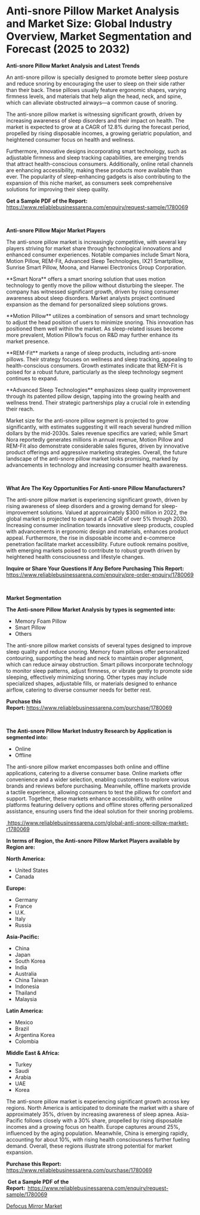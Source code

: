 <p><h1>Anti-snore Pillow Market Analysis and Market Size: Global Industry Overview, Market Segmentation and Forecast (2025 to 2032)</h1></p><p><strong>Anti-snore Pillow Market Analysis and Latest Trends</strong></p>
<p><p>An anti-snore pillow is specially designed to promote better sleep posture and reduce snoring by encouraging the user to sleep on their side rather than their back. These pillows usually feature ergonomic shapes, varying firmness levels, and materials that help align the head, neck, and spine, which can alleviate obstructed airways—a common cause of snoring.</p><p>The anti-snore pillow market is witnessing significant growth, driven by increasing awareness of sleep disorders and their impact on health. The market is expected to grow at a CAGR of 12.8% during the forecast period, propelled by rising disposable incomes, a growing geriatric population, and heightened consumer focus on health and wellness. </p><p>Furthermore, innovative designs incorporating smart technology, such as adjustable firmness and sleep tracking capabilities, are emerging trends that attract health-conscious consumers. Additionally, online retail channels are enhancing accessibility, making these products more available than ever. The popularity of sleep-enhancing gadgets is also contributing to the expansion of this niche market, as consumers seek comprehensive solutions for improving their sleep quality.</p></p>
<p><strong>Get a Sample PDF of the Report:&nbsp;</strong> <a href="https://www.reliablebusinessarena.com/enquiry/request-sample/1780069?utm_campaign=2514&utm_medium=2&utm_source=Github&utm_content=ia&utm_term=25032025&utm_id=anti-snore-pillow">https://www.reliablebusinessarena.com/enquiry/request-sample/1780069</a></p>
<p>&nbsp;</p>
<p><strong>Anti-snore Pillow Major Market Players</strong></p>
<p><p>The anti-snore pillow market is increasingly competitive, with several key players striving for market share through technological innovations and enhanced consumer experiences. Notable companies include Smart Nora, Motion Pillow, REM-Fit, Advanced Sleep Technologies, IX21 Smartpillow, Sunrise Smart Pillow, Moona, and Hanwei Electronics Group Corporation.</p><p>**Smart Nora** offers a smart snoring solution that uses motion technology to gently move the pillow without disturbing the sleeper. The company has witnessed significant growth, driven by rising consumer awareness about sleep disorders. Market analysts project continued expansion as the demand for personalized sleep solutions grows.</p><p>**Motion Pillow** utilizes a combination of sensors and smart technology to adjust the head position of users to minimize snoring. This innovation has positioned them well within the market. As sleep-related issues become more prevalent, Motion Pillow’s focus on R&D may further enhance its market presence.</p><p>**REM-Fit** markets a range of sleep products, including anti-snore pillows. Their strategy focuses on wellness and sleep tracking, appealing to health-conscious consumers. Growth estimates indicate that REM-Fit is poised for a robust future, particularly as the sleep technology segment continues to expand.</p><p>**Advanced Sleep Technologies** emphasizes sleep quality improvement through its patented pillow design, tapping into the growing health and wellness trend. Their strategic partnerships play a crucial role in extending their reach.</p><p>Market size for the anti-snore pillow segment is projected to grow significantly, with estimates suggesting it will reach several hundred million dollars by the mid-2030s. Sales revenue specifics are varied; while Smart Nora reportedly generates millions in annual revenue, Motion Pillow and REM-Fit also demonstrate considerable sales figures, driven by innovative product offerings and aggressive marketing strategies. Overall, the future landscape of the anti-snore pillow market looks promising, marked by advancements in technology and increasing consumer health awareness.</p></p>
<p>&nbsp;</p>
<p><strong>What Are The Key Opportunities For Anti-snore Pillow Manufacturers?</strong></p>
<p><p>The anti-snore pillow market is experiencing significant growth, driven by rising awareness of sleep disorders and a growing demand for sleep-improvement solutions. Valued at approximately $300 million in 2022, the global market is projected to expand at a CAGR of over 5% through 2030. Increasing consumer inclination towards innovative sleep products, coupled with advancements in ergonomic design and materials, enhances product appeal. Furthermore, the rise in disposable income and e-commerce penetration facilitate market accessibility. Future outlook remains positive, with emerging markets poised to contribute to robust growth driven by heightened health consciousness and lifestyle changes.</p></p>
<p><strong>Inquire or Share Your Questions If Any Before Purchasing This Report:</strong> <a href="https://www.reliablebusinessarena.com/enquiry/pre-order-enquiry/1780069?utm_campaign=2514&utm_medium=2&utm_source=Github&utm_content=ia&utm_term=25032025&utm_id=anti-snore-pillow">https://www.reliablebusinessarena.com/enquiry/pre-order-enquiry/1780069</a></p>
<p>&nbsp;</p>
<p><strong>Market Segmentation</strong></p>
<p><strong>The Anti-snore Pillow Market Analysis by types is segmented into:</strong></p>
<p><ul><li>Memory Foam Pillow</li><li>Smart Pillow</li><li>Others</li></ul></p>
<p><p>The anti-snore pillow market consists of several types designed to improve sleep quality and reduce snoring. Memory foam pillows offer personalized contouring, supporting the head and neck to maintain proper alignment, which can reduce airway obstruction. Smart pillows incorporate technology to monitor sleep patterns, adjust firmness, or vibrate gently to promote side sleeping, effectively minimizing snoring. Other types may include specialized shapes, adjustable fills, or materials designed to enhance airflow, catering to diverse consumer needs for better rest.</p></p>
<p><strong>Purchase this Report:&nbsp;</strong><a href="https://www.reliablebusinessarena.com/purchase/1780069?utm_campaign=2514&utm_medium=2&utm_source=Github&utm_content=ia&utm_term=25032025&utm_id=anti-snore-pillow">https://www.reliablebusinessarena.com/purchase/1780069</a></p>
<p>&nbsp;</p>
<p><strong>The Anti-snore Pillow Market Industry Research by Application is segmented into:</strong></p>
<p><ul><li>Online</li><li>Offline</li></ul></p>
<p><p>The anti-snore pillow market encompasses both online and offline applications, catering to a diverse consumer base. Online markets offer convenience and a wider selection, enabling customers to explore various brands and reviews before purchasing. Meanwhile, offline markets provide a tactile experience, allowing consumers to test the pillows for comfort and support. Together, these markets enhance accessibility, with online platforms featuring delivery options and offline stores offering personalized assistance, ensuring users find the ideal solution for their snoring problems.</p></p>
<p><a href="https://www.reliablebusinessarena.com/global-anti-snore-pillow-market-r1780069?utm_campaign=2514&utm_medium=2&utm_source=Github&utm_content=ia&utm_term=25032025&utm_id=anti-snore-pillow">&nbsp;https://www.reliablebusinessarena.com/global-anti-snore-pillow-market-r1780069</a></p>
<p><strong>In terms of Region, the Anti-snore Pillow Market Players available by Region are:</strong></p>
<p>
    <p> <strong> North America: </strong>
        <ul>
            <li>United States</li>
            <li>Canada</li>
        </ul>
        </p> 
    <p> <strong> Europe: </strong>
        <ul>
            <li>Germany</li>
            <li>France</li>
            <li>U.K.</li>
            <li>Italy</li>
            <li>Russia</li>
        </ul>
        </p> 
    <p> <strong> Asia-Pacific: </strong>
        <ul>
            <li>China</li>
            <li>Japan</li>
            <li>South Korea</li>
            <li>India</li>
            <li>Australia</li>
            <li>China Taiwan</li>
            <li>Indonesia</li>
            <li>Thailand</li>
            <li>Malaysia</li>
        </ul>
        </p> 
    <p> <strong> Latin America: </strong>
        <ul>
            <li>Mexico</li>
            <li>Brazil</li>
            <li>Argentina Korea</li>
            <li>Colombia</li>
        </ul>
        </p> 
    <p> <strong> Middle East & Africa: </strong>
        <ul>
            <li>Turkey</li>
            <li>Saudi</li>
            <li>Arabia</li>
            <li>UAE</li>
            <li>Korea</li>
        </ul>
    </p>
    </p>
<p><p>The anti-snore pillow market is experiencing significant growth across key regions. North America is anticipated to dominate the market with a share of approximately 35%, driven by increasing awareness of sleep apnea. Asia-Pacific follows closely with a 30% share, propelled by rising disposable incomes and a growing focus on health. Europe captures around 25%, influenced by the aging population. Meanwhile, China is emerging rapidly, accounting for about 10%, with rising health consciousness further fueling demand. Overall, these regions illustrate strong potential for market expansion.</p></p>
<p><strong>Purchase this Report: </strong><a href="https://www.reliablebusinessarena.com/purchase/1780069?utm_campaign=2514&utm_medium=2&utm_source=Github&utm_content=ia&utm_term=25032025&utm_id=anti-snore-pillow">https://www.reliablebusinessarena.com/purchase/1780069</a></p>
<p>&nbsp;<strong>Get a Sample PDF of the Report:&nbsp;&nbsp;</strong><a href="https://www.reliablebusinessarena.com/enquiry/request-sample/1780069?utm_campaign=2514&utm_medium=2&utm_source=Github&utm_content=ia&utm_term=25032025&utm_id=anti-snore-pillow">https://www.reliablebusinessarena.com/enquiry/request-sample/1780069</a></p>
<p><strong></strong></p>
<p><p><a href="https://github.com/WashimHussain441/Market-Research-Report-List-2/blob/main/defocus-mirror-market.md?utm_campaign=2514&utm_medium=2&utm_source=Github&utm_content=ia&utm_term=25032025&utm_id=anti-snore-pillow">Defocus Mirror Market</a></p></p>